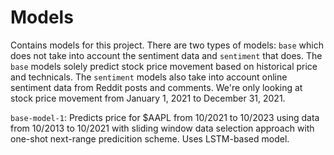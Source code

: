# Models

Contains models for this project. There are two types of models: `base` which does not take into account the sentiment data and `sentiment` that does. The `base` models solely predict stock price movement based on historical price and technicals. The `sentiment` models also take into account online sentiment data from Reddit posts and comments. We're only looking at stock price movement from January 1, 2021 to December 31, 2021.

`base-model-1`: Predicts price for $AAPL from 10/2021 to 10/2023 using data from 10/2013 to 10/2021 with sliding window data selection approach with one-shot next-range predicition scheme. Uses LSTM-based model.